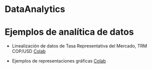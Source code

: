# DataAnalytics

# Ejemplos de analítica de datos

+ Linealización de datos de Tasa Representativa del Mercado, TRM COP/USD [Colab](https://colab.research.google.com/github/davidalejandromiranda/DataAnalytics/blob/main/TRM_linearization.ipynb)

+ Ejemplos de representaciones gráficas [Colab](https://colab.research.google.com/github/davidalejandromiranda/DataAnalytics/blob/main/representaciones_graficas.ipynb)